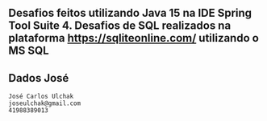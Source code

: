 Desafios feitos utilizando Java 15 na IDE Spring Tool Suite 4. Desafios de SQL realizados na plataforma https://sqliteonline.com/ utilizando o MS SQL
--

## Dados José
	José Carlos Ulchak
	joseulchak@gmail.com
	41988389013
